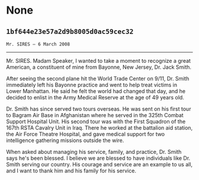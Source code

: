 # None
## `1bf644e23e57a2d9b8005d0ac59cec32`
`Mr. SIRES — 6 March 2008`

---


Mr. SIRES. Madam Speaker, I wanted to take a moment to recognize a 
great American, a constituent of mine from Bayonne, New Jersey, Dr. 
Jack Smith.

After seeing the second plane hit the World Trade Center on 9/11, Dr. 
Smith immediately left his Bayonne practice and went to help treat 
victims in Lower Manhattan. He said he felt the world had changed that 
day, and he decided to enlist in the Army Medical Reserve at the age of 
49 years old.

Dr. Smith has since served two tours overseas. He was sent on his 
first tour to Bagram Air Base in Afghanistan where he served in the 
325th Combat Support Hospital Unit. His second tour was with the First 
Squadron of the 167th RSTA Cavalry Unit in Iraq. There he worked at the 
battalion aid station, the Air Force Theatre Hospital, and gave medical 
support for two intelligence gathering missions outside the wire.

When asked about managing his service, family, and practice, Dr. 
Smith says he's been blessed. I believe we are blessed to have 
individuals like Dr. Smith serving our country. His courage and service 
are an example to us all, and I want to thank him and his family for 
his service.
